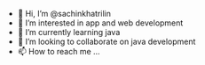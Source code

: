 - 👋 Hi, I’m @sachinkhatrilin
- 👀 I’m interested in app and web development
- 🌱 I’m currently learning java
- 💞️ I’m looking to collaborate on java development
- 📫 How to reach me ...

<!---
sachinkhatrilin/sachinkhatrilin is a ✨ special ✨ repository because its `README.md` (this file) appears on your GitHub profile.
You can click the Preview link to take a look at your changes.
--->
